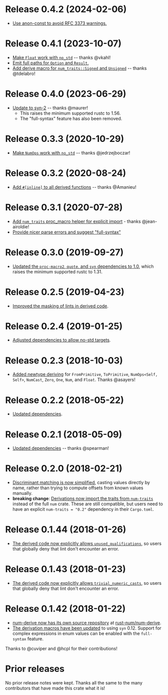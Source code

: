 # Release 0.4.2 (2024-02-06)

- [Use anon-const to avoid RFC 3373 warnings.][62]

[62]: https://github.com/rust-num/num-derive/pull/62

# Release 0.4.1 (2023-10-07)

- [Make `Float` work with `no_std`][56] -- thanks @vkahl!
- [Emit full paths for `Option` and `Result`.][57]
- [Add derive macro for `num_traits::Signed` and `Unsigned`][55] -- thanks @tdelabro!

[55]: https://github.com/rust-num/num-derive/pull/55
[56]: https://github.com/rust-num/num-derive/pull/56
[57]: https://github.com/rust-num/num-derive/pull/57

# Release 0.4.0 (2023-06-29)

- [Update to syn-2][54] -- thanks @maurer!
  - This raises the minimum supported rustc to 1.56.
  - The "full-syntax" feature has also been removed.

[54]: https://github.com/rust-num/num-derive/pull/54

# Release 0.3.3 (2020-10-29)

- [Make `NumOps` work with `no_std`][41] -- thanks @jedrzejboczar!

[41]: https://github.com/rust-num/num-derive/pull/41

# Release 0.3.2 (2020-08-24)

- [Add `#[inline]` to all derived functions][40] -- thanks @Amanieu!

[40]: https://github.com/rust-num/num-derive/pull/40

# Release 0.3.1 (2020-07-28)

- [Add `num_traits` proc_macro helper for explicit import][35] - thanks @jean-airoldie!
- [Provide nicer parse errors and suggest "full-syntax"][39]

[35]: https://github.com/rust-num/num-derive/pull/35
[39]: https://github.com/rust-num/num-derive/pull/39

# Release 0.3.0 (2019-09-27)

- [Updated the `proc-macro2`, `quote`, and `syn` dependencies to 1.0][28],
  which raises the minimum supported rustc to 1.31.

[28]: https://github.com/rust-num/num-derive/pull/28

# Release 0.2.5 (2019-04-23)

- [Improved the masking of lints in derived code][23].

[23]: https://github.com/rust-num/num-derive/pull/23

# Release 0.2.4 (2019-01-25)

- [Adjusted dependencies to allow no-std targets][22].

[22]: https://github.com/rust-num/num-derive/pull/22

# Release 0.2.3 (2018-10-03)

- [Added newtype deriving][17] for `FromPrimitive`, `ToPrimitive`,
  `NumOps<Self, Self>`, `NumCast`, `Zero`, `One`, `Num`, and `Float`.
  Thanks @asayers!

[17]: https://github.com/rust-num/num-derive/pull/17

# Release 0.2.2 (2018-05-22)

- [Updated dependencies][14].

[14]: https://github.com/rust-num/num-derive/pull/14

# Release 0.2.1 (2018-05-09)

- [Updated dependencies][12] -- thanks @spearman!

[12]: https://github.com/rust-num/num-derive/pull/12

# Release 0.2.0 (2018-02-21)

- [Discriminant matching is now simplified][10], casting values directly by
  name, rather than trying to compute offsets from known values manually.
- **breaking change**: [Derivations now import the traits from `num-traits`][11]
  instead of the full `num` crate.  These are still compatible, but users need
  to have an explicit `num-traits = "0.2"` dependency in their `Cargo.toml`.

[10]: https://github.com/rust-num/num-derive/pull/10
[11]: https://github.com/rust-num/num-derive/pull/11


# Release 0.1.44 (2018-01-26)

- [The derived code now explicitly allows `unused_qualifications`][9], so users
  that globally deny that lint don't encounter an error.

[9]: https://github.com/rust-num/num-derive/pull/9


# Release 0.1.43 (2018-01-23)

- [The derived code now explicitly allows `trivial_numeric_casts`][7], so users
  that globally deny that lint don't encounter an error.

[7]: https://github.com/rust-num/num-derive/pull/7


# Release 0.1.42 (2018-01-22)

- [num-derive now has its own source repository][num-356] at [rust-num/num-derive][home].
- [The derivation macros have been updated][3] to using `syn` 0.12.  Support for complex
  expressions in enum values can be enabled with the `full-syntax` feature.

Thanks to @cuviper and @hcpl for their contributions!

[home]: https://github.com/rust-num/num-derive
[num-356]: https://github.com/rust-num/num/pull/356
[3]: https://github.com/rust-num/num-derive/pull/3


# Prior releases

No prior release notes were kept.  Thanks all the same to the many
contributors that have made this crate what it is!

